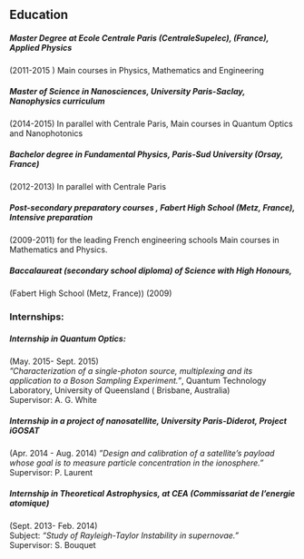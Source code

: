 

## Education

##### Master Degree at Ecole Centrale Paris (CentraleSupelec), (France), Applied Physics  
(2011-2015 )
Main courses in Physics, Mathematics and Engineering

##### Master of Science in Nanosciences, University Paris-Saclay, Nanophysics curriculum
(2014-2015) In parallel with Centrale Paris, Main courses in Quantum Optics and Nanophotonics

##### Bachelor degree in Fundamental Physics, Paris-Sud University (Orsay, France)
(2012-2013)
In parallel with Centrale Paris

##### Post-secondary preparatory courses , Fabert High School (Metz, France), Intensive preparation
(2009-2011)
for the leading French engineering schools
Main courses in Mathematics and Physics.

##### Baccalaureat (secondary school diploma) of Science with High Honours,
(Fabert High School (Metz, France))
(2009)

### Internships:

##### Internship in Quantum Optics:
(May. 2015- Sept. 2015)  
*”Characterization of a single-photon source, multiplexing and its application to a Boson Sampling Experiment.”*, Quantum Technology Laboratory, University of Queensland ( Brisbane, Australia)  
Supervisor: A. G. White

##### Internship in a project of nanosatellite, University Paris-Diderot, Project iGOSAT
(Apr. 2014 - Aug. 2014) *”Design and calibration of a satellite’s payload whose goal is to measure particle concentration in the ionosphere.”*  
Supervisor: P. Laurent

##### Internship in Theoretical Astrophysics, at CEA (Commissariat de l’energie atomique)
(Sept. 2013- Feb. 2014)  
Subject: *“Study of Rayleigh-Taylor Instability in supernovae.”*  
Supervisor: S. Bouquet

